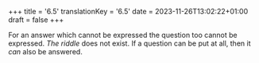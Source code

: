 +++
title = '6.5'
translationKey = '6.5'
date = 2023-11-26T13:02:22+01:00
draft = false
+++

For an answer which cannot be expressed the question too cannot be expressed.
<em>The riddle</em> does not exist.
If a question can be put at all, then it <em>can</em> also be answered.
